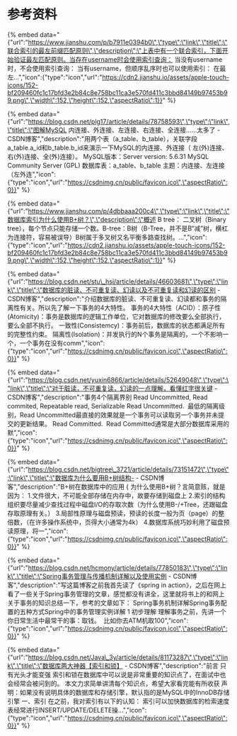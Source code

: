 # 参考资料

{% embed data="{\"url\":\"https://www.jianshu.com/p/b7911e0394b0\",\"type\":\"link\",\"title\":\"联合索引的最左前缀匹配原则\",\"description\":\"上表中有一个联合索引，下面开始验证最左匹配原则。当存在username时会使用索引查询： 当没有username时，不会使用索引查询： 当有username，但顺序乱序时也可以使用索引： 在最左...\",\"icon\":{\"type\":\"icon\",\"url\":\"https://cdn2.jianshu.io/assets/apple-touch-icons/152-bf209460fc1c17bfd3e2b84c8e758bc11ca3e570fd411c3bbd84149b97453b99.png\",\"width\":152,\"height\":152,\"aspectRatio\":1}}" %}

{% embed data="{\"url\":\"https://blog.csdn.net/plg17/article/details/78758593\",\"type\":\"link\",\"title\":\"图解MySQL 内连接、外连接、左连接、右连接、全连接……太多了 - CSDN博客\",\"description\":\"用两个表（a\_table、b\_table），关联字段a\_table.a\_id和b\_table.b\_id来演示一下MySQL的内连接、外连接（ 左\(外\)连接、右\(外\)连接、全\(外\)连接）。     MySQL版本：Server version: 5.6.31 MySQL Community Server \(GPL\) 数据库表：a\_table、b\_table 主题：内连接、左连接（左外连\",\"icon\":{\"type\":\"icon\",\"url\":\"https://csdnimg.cn/public/favicon.ico\",\"aspectRatio\":0}}" %}

{% embed data="{\"url\":\"https://www.jianshu.com/p/4dbbaaa200c4\",\"type\":\"link\",\"title\":\"数据库索引为什么使用B+树？\",\"description\":\"概述 B tree：  二叉树（Binary tree），每个节点只能存储一个数。B-tree：B树（B-Tree，并不是B“减”树，横杠为连接符，容易被误导）B树属于多叉树又名平衡多路查找树。...\",\"icon\":{\"type\":\"icon\",\"url\":\"https://cdn2.jianshu.io/assets/apple-touch-icons/152-bf209460fc1c17bfd3e2b84c8e758bc11ca3e570fd411c3bbd84149b97453b99.png\",\"width\":152,\"height\":152,\"aspectRatio\":1}}" %}

{% embed data="{\"url\":\"https://blog.csdn.net/stu\_hsj/article/details/46603681\",\"type\":\"link\",\"title\":\"数据库的脏读、不可重复读、幻读以及不可重复读和幻读的区别 - CSDN博客\",\"description\":\"介绍数据库的脏读、不可重复读、幻读都和事务的隔离性有关。所以先了解一下事务的4大特性。  事务的4大特性（ACID）：原子性\(Atomicity\)：事务是数据库的逻辑工作单位，它对数据库的修改要么全部执行，要么全部不执行。 一致性\(Consistemcy\)：事务前后，数据库的状态都满足所有的完整性约束。 隔离性\(Isolation\)：并发执行的N个事务是隔离的，一个不影响一个，一个事务在没有comm\",\"icon\":{\"type\":\"icon\",\"url\":\"https://csdnimg.cn/public/favicon.ico\",\"aspectRatio\":0}}" %}

{% embed data="{\"url\":\"https://blog.csdn.net/yuxin6866/article/details/52649048\",\"type\":\"link\",\"title\":\"对于脏读，不可重复读，幻读的一点理解，看懂红字很关键 - CSDN博客\",\"description\":\"事务4个隔离界别 Read Uncommitted, Read commited, Repeatable read, Serializable Read Uncommitted.  最低的隔离级别，Read Uncommitted最直接的效果就是一个事务可以读取另一个事务并未提交的更新结果。    Read Committed.  Read Committed通常是大部分数据库采用的默\",\"icon\":{\"type\":\"icon\",\"url\":\"https://csdnimg.cn/public/favicon.ico\",\"aspectRatio\":0}}" %}

{% embed data="{\"url\":\"https://blog.csdn.net/bigtree\_3721/article/details/73151472\",\"type\":\"link\",\"title\":\"数据库为什么要用B+树结构- - CSDN博客\",\"description\":\"B+树在数据库中的应用 { 为什么使用B+树？言简意赅，就是因为： 1.文件很大，不可能全部存储在内存中，故要存储到磁盘上 2.索引的结构组织要尽量减少查找过程中磁盘I/O的存取次数（为什么使用B-/+Tree，还跟磁盘存取原理有关。） 3.局部性原理与磁盘预读，预读的长度一般为页（page）的整倍数，（在许多操作系统中，页得大小通常为4k） 4.数据库系统巧妙利用了磁盘预读原理，将一\",\"icon\":{\"type\":\"icon\",\"url\":\"https://csdnimg.cn/public/favicon.ico\",\"aspectRatio\":0}}" %}

{% embed data="{\"url\":\"https://blog.csdn.net/hcmony/article/details/77850183\",\"type\":\"link\",\"title\":\"Spring事务管理与传播机制详解以及使用实例 - CSDN博客\",\"description\":\"写这篇博客之前我首先读了《spring in action》，之后在网上看了一些关于Spring事务管理的文章，感觉都没有讲全，这里就将书上的和网上关于事务的知识总结一下，参考的文章如下：   Spring事务机制详解Spring事务配置的五种方式Spring中的事务管理实例详解   1 初步理解  理解事务之前，先讲一个你日常生活中最常干的事：取钱。  比如你去ATM机取100\",\"icon\":{\"type\":\"icon\",\"url\":\"https://csdnimg.cn/public/favicon.ico\",\"aspectRatio\":0}}" %}

{% embed data="{\"url\":\"https://blog.csdn.net/Java\_3y/article/details/81173287\",\"type\":\"link\",\"title\":\"数据库两大神器【索引和锁】 - CSDN博客\",\"description\":\"前言     只有光头才能变强   索引和锁在数据库中可以说是非常重要的知识点了，在面试中也会经常会被问到的。  本文力求简单讲清每个知识点，希望大家看完能有所收获     声明：如果没有说明具体的数据库和存储引擎，默认指的是MySQL中的InnoDB存储引擎     一、索引  在之前，我对索引有以下的认知：   索引可以加快数据库的检索速度 表经常进行INSERT/UPDATE/DELETE操...\",\"icon\":{\"type\":\"icon\",\"url\":\"https://csdnimg.cn/public/favicon.ico\",\"aspectRatio\":0}}" %}

